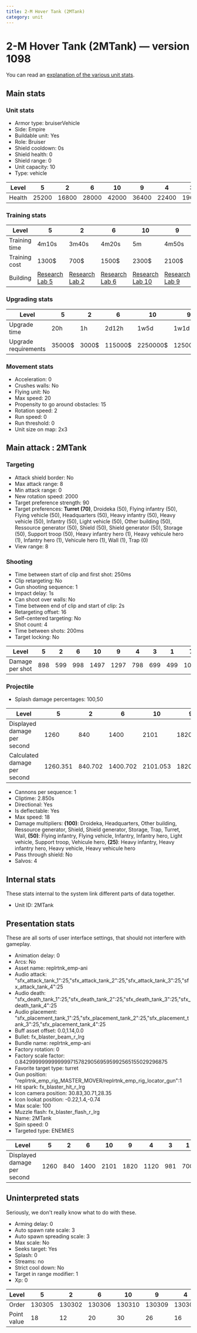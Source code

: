 ```yaml
---
title: 2-M Hover Tank (2MTank)
category: unit
---
```


# 2-M Hover Tank (2MTank) — version 1098

You can read an [explanation  of the various unit stats](unitexplained.md).

## Main stats

### Unit stats

  * Armor type: bruiserVehicle
  * Side: Empire
  * Buildable unit: Yes
  * Role: Bruiser
  * Shield cooldown: 0s
  * Shield health: 0
  * Shield range: 0
  * Unit capacity: 10
  * Type: vehicle

|Level |5    |2    |6    |10   |9    |4    |3    |1    |7    |8    |
|------|-----|-----|-----|-----|-----|-----|-----|-----|-----|-----|
|Health|25200|16800|28000|42000|36400|22400|19600|14000|30800|33600|


### Training stats

|Level        |5                                      |2                                      |6                                      |10                                      |9                                      |4                                      |3                                      |1                              |7                                      |8                                      |
|-------------|---------------------------------------|---------------------------------------|---------------------------------------|----------------------------------------|---------------------------------------|---------------------------------------|---------------------------------------|-------------------------------|---------------------------------------|---------------------------------------|
|Training time|4m10s                                  |3m40s                                  |4m20s                                  |5m                                      |4m50s                                  |4m                                     |3m50s                                  |3m20s                          |4m30s                                  |4m40s                                  |
|Training cost|1300$                                  |700$                                   |1500$                                  |2300$                                   |2100$                                  |1100$                                  |900$                                   |500$                           |1700$                                  |2000$                                  |
|Building     |[Research Lab 5](empireOffenseLab.html)|[Research Lab 2](empireOffenseLab.html)|[Research Lab 6](empireOffenseLab.html)|[Research Lab 10](empireOffenseLab.html)|[Research Lab 9](empireOffenseLab.html)|[Research Lab 4](empireOffenseLab.html)|[Research Lab 3](empireOffenseLab.html)|[Factory 3](empireFactory.html)|[Research Lab 7](empireOffenseLab.html)|[Research Lab 8](empireOffenseLab.html)|


### Upgrading stats

|Level               |5     |2    |6      |10      |9       |4     |3    |1    |7      |8      |
|--------------------|------|-----|-------|--------|--------|------|-----|-----|-------|-------|
|Upgrade time        |20h   |1h   |2d12h  |1w5d    |1w1d    |7h    |2h30m|0s   |4d     |6d     |
|Upgrade requirements|35000$|3000$|115000$|2250000$|1250000$|15000$|6000$|2900$|200000$|385000$|


### Movement stats

  * Acceleration: 0
  * Crushes walls: No
  * Flying unit: No
  * Max speed: 20
  * Propensity to go around obstacles: 15
  * Rotation speed: 2
  * Run speed: 0
  * Run threshold: 0
  * Unit size on map: 2x3

## Main attack : 2MTank

### Targeting

  * Attack shield border: No
  * Max attack range: 8
  * Min attack range: 0
  * New rotation speed: 2000
  * Target preference strength: 90
  * Target preferences: **Turret (70)**, Droideka (50), Flying infantry (50), Flying vehicle (50), Headquarters (50), Heavy infantry (50), Heavy vehicle (50), Infantry (50), Light vehicle (50), Other building (50), Ressource generator (50), Shield (50), Shield generator (50), Storage (50), Support troop (50), Heavy infantry hero (1), Heavy vehicule hero (1), Infantry hero (1), Vehicule hero (1), Wall (1), Trap (0)
  * View range: 8

### Shooting

  * Time between start of clip and first shot: 250ms
  * Clip retargeting: No
  * Gun shooting sequence: 1
  * Impact delay: 1s
  * Can shoot over walls: No
  * Time between end of clip and start of clip: 2s
  * Retargeting offset: 16
  * Self-centered targeting: No
  * Shot count: 4
  * Time between shots: 200ms
  * Target locking: No

|Level          |5  |2  |6  |10  |9   |4  |3  |1  |7   |8   |
|---------------|---|---|---|----|----|---|---|---|----|----|
|Damage per shot|898|599|998|1497|1297|798|699|499|1098|1197|


### Projectile

  * Splash damage percentages: 100,50

|Level                       |5       |2      |6       |10      |9       |4   |3      |1      |7       |8   |
|----------------------------|--------|-------|--------|--------|--------|----|-------|-------|--------|----|
|Displayed damage per second |1260    |840    |1400    |2101    |1820    |1120|981    |700    |1541    |1680|
|Calculated damage per second|1260.351|840.702|1400.702|2101.053|1820.351|1120|981.053|700.351|1541.053|1680|


  * Cannons per sequence: 1
  * Cliptime: 2.850s
  * Directional: Yes
  * Is deflectable: Yes
  * Max speed: 18
  * Damage multipliers: **(100)**: Droideka, Headquarters, Other building, Ressource generator, Shield, Shield generator, Storage, Trap, Turret, Wall, **(50)**: Flying infantry, Flying vehicle, Infantry, Infantry hero, Light vehicle, Support troop, Vehicule hero, **(25)**: Heavy infantry, Heavy infantry hero, Heavy vehicle, Heavy vehicule hero
  * Pass through shield: No
  * Salvos: 4

## Internal stats

These stats internal to the system link different parts of data together.

  * Unit ID: 2MTank

## Presentation stats

These are all sorts of user interface settings, that should not interfere with gameplay.

  * Animation delay: 0
  * Arcs: No
  * Asset name: replrtnk_emp-ani
  * Audio attack: "sfx_attack_tank_1":25,"sfx_attack_tank_2":25,"sfx_attack_tank_3":25,"sfx_attack_tank_4":25
  * Audio death: "sfx_death_tank_1":25,"sfx_death_tank_2":25,"sfx_death_tank_3":25,"sfx_death_tank_4":25
  * Audio placement: "sfx_placement_tank_1":25,"sfx_placement_tank_2":25,"sfx_placement_tank_3":25,"sfx_placement_tank_4":25
  * Buff asset offset: 0.0,1.14,0.0
  * Bullet: fx_blaster_beam_r_lrg
  * Bundle name: replrtnk_emp-ani
  * Factory rotation: 0
  * Factory scale factor: 0.842999999999999971578290569595992565155029296875
  * Favorite target type: turret
  * Gun position: "replrtnk_emp_rig_MASTER_MOVER/replrtnk_emp_rig_locator_gun":1
  * Hit spark: fx_blaster_hit_r_lrg
  * Icon camera position: 30.83,30.71,28.35
  * Icon lookat position: -0.22,1.4,-0.74
  * Max scale: 100
  * Muzzle flash: fx_blaster_flash_r_lrg
  * Name: 2MTank
  * Spin speed: 0
  * Targeted type: ENEMIES

|Level                      |5   |2  |6   |10  |9   |4   |3  |1  |7   |8   |
|---------------------------|----|---|----|----|----|----|---|---|----|----|
|Displayed damage per second|1260|840|1400|2101|1820|1120|981|700|1541|1680|


## Uninterpreted stats

Seriously, we don't really know what to do with these.

  * Arming delay: 0
  * Auto spawn rate scale: 3
  * Auto spawn spreading scale: 3
  * Max scale: No
  * Seeks target: Yes
  * Splash: 0
  * Streams: no
  * Strict cool down: No
  * Target in range modifier: 1
  * Xp: 0

|Level      |5     |2     |6     |10    |9     |4     |3     |1     |7     |8     |
|-----------|------|------|------|------|------|------|------|------|------|------|
|Order      |130305|130302|130306|130310|130309|130304|130303|130301|130307|130308|
|Point value|18    |12    |20    |30    |26    |16    |14    |10    |22    |24    |


